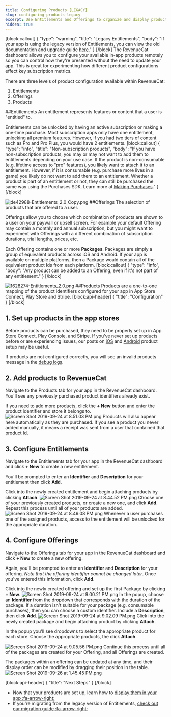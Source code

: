 ```yaml
---
title: Configuring Products [LEGACY]
slug: configuring-products-legacy
excerpt: Use Entitlements and Offerings to organize and display products
hidden: true
---
```

[block:callout]
{
  "type": "warning",
  "title": "Legacy Entitlements",
  "body": "If your app is using the legacy version of Entitlements, you can view the old documentation and upgrade guide [here](doc:legacy-entitlements)."
}
[/block]
The RevenueCat dashboard allows you to configure your available in-app products remotely so you can control how they're presented without the need to update your app. This is great for experimenting how different product configurations effect key subscription metrics.

There are three levels of product configuration available within RevenueCat:
  1. Entitlements
  2. Offerings
  3. Products

##Entitlements
An entitlement represents features or content that a user is "entitled" to.

Entitlements can be unlocked by having an active subscription or making a one-time purchase. Most subscription apps only have one entitlement, unlocking all premium features. However, if you had two tiers of content such as Pro and Pro Plus, you would have 2 entitlements.
[block:callout]
{
  "type": "info",
  "title": "Non-subscription products",
  "body": "If you have non-subscription products, you may or may not want to add them to entitlements depending on your use case. If the product is non-consumable (e.g. lifetime access to \"pro\" features), you likely want to attach it to an entitlement. However, if it is consumable (e.g. purchase more lives in a game) you likely do not want to add them to an entitlement. Whether a product is part of an entitlement or not, they can still be purchased the same way using the Purchases SDK. Learn more at [Making Purchases](https://docs.revenuecat.com/docs/making-purchases)."
}
[/block]

![](https://files.readme.io/811b48f-de42988-Entitlements_2.0_Copy.png "de42988-Entitlements_2.0_Copy.png")
##Offerings
The selection of products that are offered to a user.

Offerings allow you to choose which combination of products are shown to a user on your paywall or upsell screen. For example your default Offering may contain a monthly and annual subscription, but you might want to experiment with Offerings with a different combination of subscription durations, trial lengths, prices, etc.

Each Offering contains one or more **Packages**. Packages are simply a group of equivalent products across iOS and Android. If your app is available on multiple platforms, then a Package would contain all of the equivalent product Ids from each platform.
[block:callout]
{
  "type": "info",
  "body": "Any product can be added to an Offering, even if it's not part of any entitlement."
}
[/block]

![](https://files.readme.io/2109169-1628274-Entitlements_2.0.png "1628274-Entitlements_2.0.png")
##Products
Products are a one-to-one mapping of the product identifiers configured for your app in App Store Connect, Play Store and Stripe. 
[block:api-header]
{
  "title": "Configuration"
}
[/block]
## 1. Set up products in the app stores
Before products can be purchased, they need to be properly set up in App Store Connect, Play Console, and Stripe. If you've never set up products before or are experiencing issues, our posts on [iOS](https://www.revenuecat.com/2018/10/11/configuring-in-app-products-is-hard) and [Android](https://www.revenuecat.com/2019/02/22/from-zero-to_android-subscriptions-configuration) product setup may be useful. 

If products are not configured correctly, you will see an invalid products message in the [debug logs](doc:debugging).

## 2. Add products to RevenueCat
Navigate to the Products tab for your app in the RevenueCat dashboard. You'll see any previously purchased product identifiers already exist. 

If you need to add more products, click the **+ New** button and enter the product identifier and store it belongs to.
![](https://files.readme.io/ef131a9-Screen_Shot_2019-09-24_at_8.51.03_PM.png "Screen Shot 2019-09-24 at 8.51.03 PM.png")
Products will also appear here automatically as they are purchased. If you see a product you never added manually, it means a receipt was sent from a user that contained that product Id.

## 3. Configure Entitlements
Navigate to the Entitlements tab for your app in the RevenueCat dashboard and click **+ New** to create a new entitlement. 

You'll be prompted to enter an **Identifier** and **Description** for your entitlement then click **Add**.

Click into the newly created entitlement and begin attaching products by clicking **Attach**.
![](https://files.readme.io/24b5651-Screen_Shot_2019-09-24_at_8.44.52_PM.png "Screen Shot 2019-09-24 at 8.44.52 PM.png")
Choose one of your previously created products, or create a new one, and click **Add**. Repeat this process until all of your products are added.
![](https://files.readme.io/bf8b8c5-Screen_Shot_2019-09-24_at_8.49.08_PM.png "Screen Shot 2019-09-24 at 8.49.08 PM.png")
Whenever a user purchases one of the assigned products, access to the entitlement will be unlocked for the appropriate duration.

## 4. Configure Offerings
Navigate to the Offerings tab for your app in the RevenueCat dashboard and click **+ New** to create a new offering. 

Again, you'll be prompted to enter an **Identifier** and **Description** for your offering. *Note that the offering identifier cannot be changed later*. Once you've entered this information, click **Add**.

Click into the newly created offering and set up the first Package by clicking **+ New**.
![](https://files.readme.io/f3c7513-Screen_Shot_2019-09-24_at_9.00.21_PM.png "Screen Shot 2019-09-24 at 9.00.21 PM.png")
In the popup, choose an **Identifier** from the dropdown that corresponds with the duration of the package. If a duration isn't suitable for your package (e.g. consumable purchases), then you can choose a custom identifier. Include a **Description**, then click **Add**.
![](https://files.readme.io/58105b2-Screen_Shot_2019-09-24_at_9.02.09_PM.png "Screen Shot 2019-09-24 at 9.02.09 PM.png")
Click into the newly created package and begin attaching product by clicking **Attach**. 

In the popup you'll see dropdowns to select the appropriate product for each store. Choose the appropriate products, the click **Attach**.

![](https://files.readme.io/41db7d0-Screen_Shot_2019-09-24_at_9.05.56_PM.png "Screen Shot 2019-09-24 at 9.05.56 PM.png")
Continue this process until all of the packages are created for your Offering, and all Offerings are created.

The packages within an offering can be updated at any time, and their display order can be modified by dragging their position in the table.
![](https://files.readme.io/7ec7062-Screen_Shot_2019-09-26_at_1.45.45_PM.png "Screen Shot 2019-09-26 at 1.45.45 PM.png")

[block:api-header]
{
  "title": "Next Steps"
}
[/block]
* Now that your products are set up, learn how to [display them in your app :fa-arrow-right:](doc:displaying-products)
* If you're migrating from the legacy version of Entitlements, [check out our migration guide :fa-arrow-right:](doc:offerings-migration)